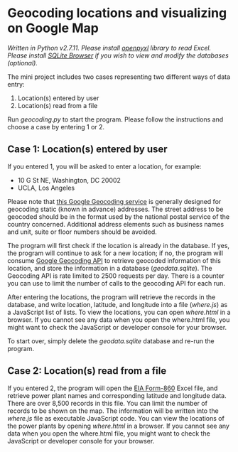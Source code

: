# Geocoding locations and visualizing on Google Map

*Written in Python v2.7.11. Please install [openpyxl](https://openpyxl.readthedocs.io/en/default/) library to read Excel. Please install [SQLite Browser](http://sqlitebrowser.org/) if you wish to view and modify the databases (optional).*

The mini project includes two cases representing two different ways of data entry:
1. Location(s) entered by user
2. Location(s) read from a file

Run *geocoding.py* to start the program. Please follow the instructions and choose a case by entering 1 or 2.

## Case 1: Location(s) entered by user
If you entered 1, you will be asked to enter a location, for example:

* 10 G St NE, Washington, DC 20002
* UCLA, Los Angeles

Please note that [this Google Geocoding service](https://developers.google.com/maps/documentation/geocoding/intro#Geocoding) is generally designed for geocoding static (known in advance) addresses. The street address to be geocoded should be in the format used by the national postal service of the country concerned. Additional address elements such as business names and unit, suite or floor numbers should be avoided. 

The program will first check if the location is already in the database. If yes, the program will continue to ask for a new location; if no, the program will consume [Google Geocoding API](https://developers.google.com/maps/documentation/geocoding/intro) to retrieve geocoded information of this location, and store the information in a database (*geodata.sqlite*). The Geocoding API is rate limited to 2500 requests per day. There is a counter you can use to limit the number of calls to the geocoding
API for each run.

After entering the locations, the program will retrieve the records in the database, and write location, latitude, and longitude into a file (*where.js*) as a JavaScript list of lists. To view the locations, you can open *where.html* in a browser. If you cannot see any data when you open the where.html file, you might want to check the JavaScript or developer console for your browser.

To start over, simply delete the *geodata.sqlite* database and re-run the program.

## Case 2: Location(s) read from a file
If you entered 2, the program will open the [EIA Form-860](https://www.eia.gov/electricity/data/eia860/) Excel file, and retrieve power plant names and corresponding latitude and longitude data. There are over 8,500 records in this file. You can limit the number of records to be shown on the map. The information will be written into the *where.js* file as executable JavaScript code. You can view the locations of the power plants by opening *where.html* in a browser. If you cannot see any data when you open the where.html file, you might want to check the JavaScript or developer console for your browser.  
